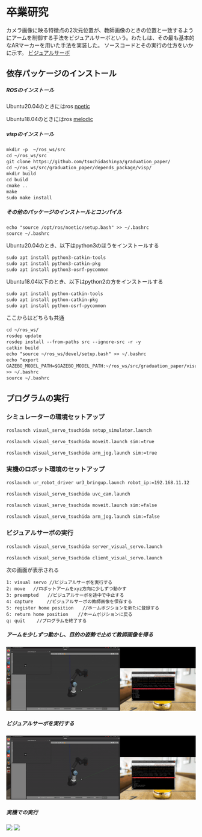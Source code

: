 # 卒業研究
カメラ画像に映る特徴点の2次元位置が、教師画像のときの位置と一致するようにアームを制御する手法をビジュアルサーボという。わたしは、その最も基本的なARマーカーを用いた手法を実装した。
ソースコードとその実行の仕方をいかに示す。
<a href="https://visp-doc.inria.fr/doxygen/visp-daily/tutorial-franka-pbvs.html" align="center">ビジュアルサーボ</a>
## 依存パッケージのインストール
##### ROSのインストール
Ubuntu20.04のときにはros <a href="http://wiki.ros.org/noetic/Installation/Ubuntu">noetic</a>

Ubuntu18.04のときにはros <a href="http://wiki.ros.org/melodic/Installation/Ubuntu">melodic</a>
##### vispのインストール
```
mkdir -p  ~/ros_ws/src
cd ~/ros_ws/src
git clone https://github.com/tsuchidashinya/graduation_paper/
cd ~/ros_ws/src/graduation_paper/depends_package/visp/
mkdir build
cd build
cmake ..
make
sudo make install
```
##### その他のパッケージのインストールとコンパイル
```
echo "source /opt/ros/noetic/setup.bash" >> ~/.bashrc
source ~/.bashrc

```
Ubuntu20.04のとき、以下はpython3のほうをインストールする
```
sudo apt install python3-catkin-tools
sudo apt install python3-catkin-pkg
sudo apt install python3-osrf-pycommon
```
Ubuntu18.04以下のとき、以下はpython2の方をインストールする
```
sudo apt install python-catkin-tools
sudo apt install python-catkin-pkg
sudo apt install python-osrf-pycommon
```
ここからはどちらも共通
```
cd ~/ros_ws/
rosdep update
rosdep install --from-paths src --ignore-src -r -y
catkin build
echo "source ~/ros_ws/devel/setup.bash" >> ~/.bashrc
echo "export GAZEBO_MODEL_PATH=$GAZEBO_MODEL_PATH:~/ros_ws/src/graduation_paper/visual_servo_tsuchida/models" >> ~/.bashrc
source ~/.bashrc
```

## プログラムの実行
### シミュレーターの環境セットアップ
```
roslaunch visual_servo_tsuchida setup_simulator.launch
```
```
roslaunch visual_servo_tsuchida moveit.launch sim:=true
```
```
roslaunch visual_servo_tsuchida arm_jog.launch sim:=true
```
### 実機のロボット環境のセットアップ
```
roslaunch ur_robot_driver ur3_bringup.launch robot_ip:=192.168.11.12
```
```
roslaunch visual_servo_tsuchida uvc_cam.launch
```
```
roslaunch visual_servo_tsuchida moveit.launch sim:=false
```
```
roslaunch visual_servo_tsuchida arm_jog.launch sim:=false
```
### ビジュアルサーボの実行
```
roslaunch visual_servo_tsuchida server_visual_servo.launch
```
```
roslaunch visual_servo_tsuchida client_visual_servo.launch
```
次の画面が表示される
```
1: visual servo //ビジュアルサーボを実行する
2: move   //ロボットアームをxyz方向に少しずつ動かす
3: preempted　　//ビジュアルサーボを途中で中止する
4: capture     //ビジュアルサーボの教師画像を保存する
5: register home position　　//ホームポジションを新たに登録する
6: return home position　  //ホームポジションに戻る
q: quit　　 //プログラムを終了する
```
##### アームを少しずつ動かし、目的の姿勢で止めて教師画像を得る
<img src="https://github.com/tsuchidashinya/graduation_paper/blob/main/depends_package/VIDEO/output_jog.gif"></img>

##### ビジュアルサーボを実行する
<img src="https://github.com/tsuchidashinya/graduation_paper/blob/main/depends_package/VIDEO/output_visual.gif"></img>

##### 実機での実行
<img src="https://github.com/tsuchidashinya/graduation_paper/blob/main/depends_package/VIDEO/kankse.gif"></img>
<img src="https://github.com/tsuchidashinya/graduation_paper/blob/main/depends_package/VIDEO/gamen.gif"></img>

